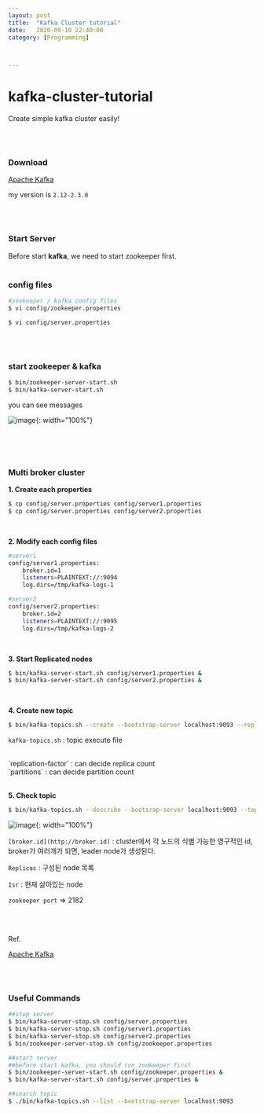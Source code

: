 ```yaml
---
layout:	post
title:	"Kafka Cluster tutorial"
date:	2020-09-10 22:40:00
category: [Programming]



---
```




# kafka-cluster-tutorial

Create simple kafka cluster easily!

<br>
<br>

### Download

[Apache Kafka](http://kafka.apache.org/downloads)

my version is  `2.12-2.3.0`

<br>
<br>

### Start Server

Before start **kafka**, we need to start zookeeper first.
<br>
<br>

### config files

```bash
#zookeeper / kafka config files
$ vi config/zookeeper.properties

$ vi config/server.properties
```

<br>
<br>

### start zookeeper & kafka

```bash
$ bin/zookeeper-server-start.sh
$ bin/kafka-server-start.sh
```

you can see messages

![image](https://user-images.githubusercontent.com/46887352/90518317-8f658200-e1a1-11ea-9935-8d7e8a870e4f.png){: width="100%"}

<br>
<br>
<br>

### Multi broker cluster

**1. Create each properties**

```bash
$ cp config/server.properties config/server1.properties
$ cp config/server.properties config/server2.properties
```
<br>

**2. Modify each config files**

```bash
#server1
config/server1.properties:
	broker.id=1
	listeners=PLAINTEXT://:9094
	log.dirs=/tmp/kafka-logs-1

#server2
config/server2.properties:
	broker.id=2
	listeners=PLAINTEXT://:9095
	log.dirs=/tmp/kafka-logs-2
```
<br>

**3. Start Replicated nodes** 

```bash
$ bin/kafka-server-start.sh config/server1.properties &
$ bin/kafka-server-start.sh config/server2.properties &
```

<br>

**4. Create new topic** 

```bash
$ bin/kafka-topics.sh --create --bootstrap-server localhost:9093 --replication-factor 3 --partitions 1 --topic my-replicated-topic
```

`kafka-topics.sh` : topic execute file 

<br>
`replication-factor` : can decide replica count 

<br>
`partitions` : can decide partition count 

<br>

<br>


**5. Check topic** 

```bash
$ bin/kafka-topics.sh --describe --bootsrap-server localhost:9093 --topic my-replicated-topic
```

![image](https://user-images.githubusercontent.com/46887352/90518333-98565380-e1a1-11ea-8f01-4bde16f4c520.png){: width="100%"}


`[broker.id](http://broker.id)` : cluster에서 각 노드의 식별 가능한 영구적인 id, broker가 여러개가 되면, leader node가 생성된다. 

`Replicas` :  구성된 node 목록

`Isr` : 현재 살아있는 node

`zookeeper port`  ⇒ 2182

<br>
<br>

Ref.

[Apache Kafka](https://kafka.apache.org/documentation/)

<br>
<br>

### Useful Commands

```bash
##stop server
$ bin/kafka-server-stop.sh config/server.properties
$ bin/kafka-server-stop.sh config/server1.properties
$ bin/kafka-server-stop.sh config/server2.properties
$ bin/zookeeper-server-stop.sh config/zookeeper.properties

##start server
##before start kafka, you should run zookeeper first
$ bin/zookeeper-server-start.sh config/zookeeper.properties &
$ bin/kafka-server-start.sh config/server.properties &

##search topic
$ ./bin/kafka-topics.sh --list --bootstrap-server localhost:9093

```
<br><br>

<br>
